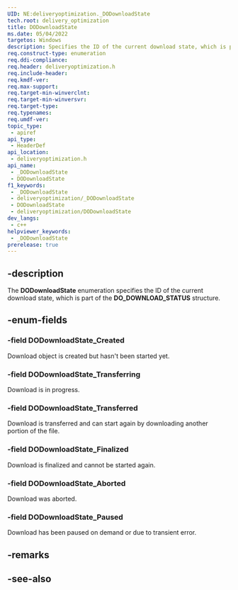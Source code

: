 ```yaml
---
UID: NE:deliveryoptimization._DODownloadState
tech.root: delivery_optimization
title: DODownloadState
ms.date: 05/04/2022
targetos: Windows
description: Specifies the ID of the current download state, which is part of the **DO_DOWNLOAD_STATUS** structure.
req.construct-type: enumeration
req.ddi-compliance: 
req.header: deliveryoptimization.h
req.include-header: 
req.kmdf-ver: 
req.max-support: 
req.target-min-winverclnt: 
req.target-min-winversvr: 
req.target-type: 
req.typenames: 
req.umdf-ver: 
topic_type:
 - apiref
api_type:
 - HeaderDef
api_location:
 - deliveryoptimization.h
api_name:
 - _DODownloadState
 - DODownloadState
f1_keywords:
 - _DODownloadState
 - deliveryoptimization/_DODownloadState
 - DODownloadState
 - deliveryoptimization/DODownloadState
dev_langs:
 - c++
helpviewer_keywords:
 - _DODownloadState
prerelease: true
---
```


## -description

The **DODownloadState** enumeration specifies the ID of the current download state, which is part of the **DO_DOWNLOAD_STATUS** structure.

## -enum-fields

### -field DODownloadState_Created

Download object is created but hasn't been started yet.

### -field DODownloadState_Transferring

Download is in progress.

### -field DODownloadState_Transferred

Download is transferred and can start again by downloading another portion of the file.

### -field DODownloadState_Finalized

Download is finalized and cannot be started again.

### -field DODownloadState_Aborted

Download was aborted.

### -field DODownloadState_Paused

Download has been paused on demand or due to transient error.

## -remarks

## -see-also
